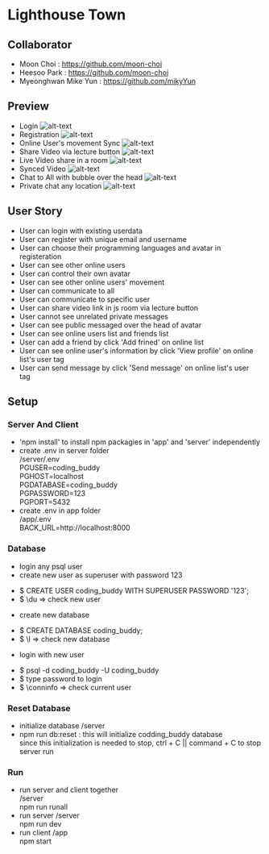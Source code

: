 # Lighthouse Town
## Collaborator
* Moon Choi : https://github.com/moon-choi
* Heesoo Park : https://github.com/moon-choi
* Myeonghwan Mike Yun : https://github.com/mikyYun

## Preview
* Login
![alt-text](https://github.com/mikyYun/lighthouse_town/blob/main/src/login.gif)
* Registration
![alt-text](https://github.com/mikyYun/lighthouse_town/blob/main/src/register.gif)
* Online User's movement Sync 
![alt-text](https://github.com/mikyYun/lighthouse_town/blob/main/src/onlineUserSync.gif)
* Share Video via lecture button
![alt-text](https://github.com/mikyYun/lighthouse_town/blob/main/src/shareVideo.gif)
* Live Video share in a room
![alt-text](https://github.com/mikyYun/lighthouse_town/blob/main/src/liveSyncVideo.gif)
* Synced Video
![alt-text](https://github.com/mikyYun/lighthouse_town/blob/main/src/syncedVideo.gif)
* Chat to All with bubble over the head
![alt-text](https://github.com/mikyYun/lighthouse_town/blob/main/src/bubbleChat.gif)
* Private chat any location
![alt-text](https://github.com/mikyYun/lighthouse_town/blob/main/src/privateChat.gif)

## User Story
- User can login with existing userdata
- User can register with unique email and username
- User can choose their programming languages and avatar in registeration
- User can see other online users
- User can control their own avatar
- User can see other online users' movement
- User can communicate to all 
- User can communicate to specific user
- User can share video link in js room via lecture button
- User cannot see unrelated private messages
- User can see public messaged over the head of avatar
- User can see online users list and friends list
- User can add a friend by click 'Add frined' on online list 
- User can see online user's information by click 'View profile' on online list's user tag
- User can send message by click 'Send message' on online list's user tag


## Setup
### Server And Client
- 'npm install' to install npm packagies in 'app' and 'server' independently
- create .env in server folder <br />
/server/.env <br />
PGUSER=coding_buddy <br />
PGHOST=localhost <br />
PGDATABASE=coding_buddy <br />
PGPASSWORD=123 <br />
PGPORT=5432
- create .env in app folder <br />
/app/.env <br />
BACK_URL=http://localhost:8000

### Database
- login any psql user
- create new user as superuser with password 123
* $ CREATE USER coding_buddy WITH SUPERUSER PASSWORD '123';
* $ \du => check new user

- create new database
* $ CREATE DATABASE coding_buddy;
* $ \l => check new database

- login with new user
* $ psql -d coding_buddy -U coding_buddy
* $ type password to login
* $ \conninfo => check current user

### Reset Database
- initialize database
/server <br />
- npm run db:reset
: this will initialize codding_buddy database <br />
since this initialization is needed to stop, ctrl + C || command + C to stop server run

### Run
- run server and client together <br />
/server <br />
npm run runall
- run server
/server <br />
npm run dev
- run client
/app <br />
npm start